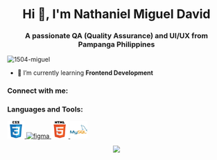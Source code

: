 <h1 align="center">Hi 👋, I'm Nathaniel Miguel David</h1>
<h3 align="center">A passionate QA (Quality Assurance) and UI/UX from Pampanga Philippines</h3>

<p align="left"> <img src="https://komarev.com/ghpvc/?username=1504-miguel&label=Profile%20views&color=0e75b6&style=flat" alt="1504-miguel" /> </p>

- 🌱 I’m currently learning **Frontend Development**

<h3 align="left">Connect with me:</h3>
<p align="left">
</p>

<h3 align="left">Languages and Tools:</h3>
<p align="left"> <a href="https://www.w3schools.com/css/" target="_blank" rel="noreferrer"> <img src="https://raw.githubusercontent.com/devicons/devicon/master/icons/css3/css3-original-wordmark.svg" alt="css3" width="40" height="40"/> </a> <a href="https://www.figma.com/" target="_blank" rel="noreferrer"> <img src="https://www.vectorlogo.zone/logos/figma/figma-icon.svg" alt="figma" width="40" height="40"/> </a> <a href="https://www.w3.org/html/" target="_blank" rel="noreferrer"> <img src="https://raw.githubusercontent.com/devicons/devicon/master/icons/html5/html5-original-wordmark.svg" alt="html5" width="40" height="40"/> </a> <a href="https://www.mysql.com/" target="_blank" rel="noreferrer"> <img src="https://raw.githubusercontent.com/devicons/devicon/master/icons/mysql/mysql-original-wordmark.svg" alt="mysql" width="40" height="40"/> </a> </p>


<p align="center" >  
  <a href="https://github.com/1504-miguel/github-readme-stats"> 
<img  src="https://github-readme-stats.vercel.app/api?username=1504-miguel&&show_icons=true&theme=radical"/>
  </a>
  </p>
